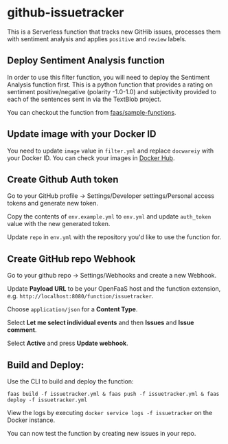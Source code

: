 # github-issuetracker

This is a Serverless function that tracks new GitHib issues, processes them with sentiment analysis and applies `positive` and `review` labels.


## Deploy Sentiment Analysis function

In order to use this filter function, you will need to deploy the Sentiment Analysis function first.
This is a python function that provides a rating on sentiment positive/negative (polarity -1.0-1.0) and subjectivity provided to each of the sentences sent in via the TextBlob project.

You can checkout the function from [faas/sample-functions](https://github.com/openfaas/faas/tree/master/sample-functions).


## Update image with your Docker ID

You need to update `image` value in `filter.yml` and replace `docwareiy` with your Docker ID. 
You can check your images in [Docker Hub](https://hub.docker.com).


## Create Github Auth token

Go to your GitHub profile -> Settings/Developer settings/Personal access tokens and generate new token.

Copy the contents of `env.example.yml` to `env.yml` and update `auth_token` value with the new generated token.

Update `repo` in `env.yml` with the repository you'd like to use the function for.


## Create GitHub repo Webhook

Go to your github repo -> Settings/Webhooks and create a new Webhook.

Update **Payload URL** to be your OpenFaaS host and the function extension, e.g. `http://localhost:8080/function/issuetracker`.

Choose `application/json` for a **Content Type**.

Select **Let me select individual events** and then **Issues** and **Issue comment**.

Select **Active** and press **Update webhook**.


## Build and Deploy:

Use the CLI to build and deploy the function:

```
faas build -f issuetracker.yml & faas push -f issuetracker.yml & faas deploy -f issuetracker.yml
```

View the logs by executing `docker service logs -f issuetracker` on the Docker instance.

You can now test the function by creating new issues in your repo.